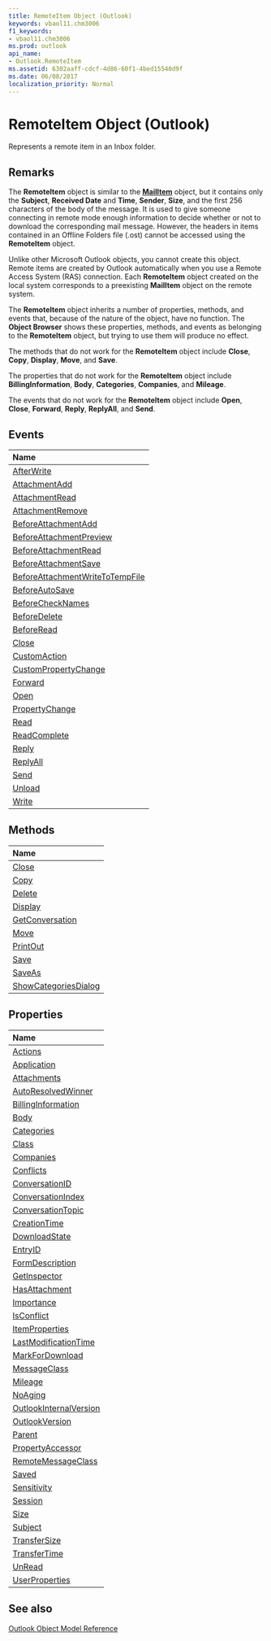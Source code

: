 ```yaml
---
title: RemoteItem Object (Outlook)
keywords: vbaol11.chm3006
f1_keywords:
- vbaol11.chm3006
ms.prod: outlook
api_name:
- Outlook.RemoteItem
ms.assetid: 6302aaff-cdcf-4d86-60f1-4bed15540d9f
ms.date: 06/08/2017
localization_priority: Normal
---
```



# RemoteItem Object (Outlook)

Represents a remote item in an Inbox folder.


## Remarks

The  **RemoteItem** object is similar to the **[MailItem](Outlook.MailItem.md)** object, but it contains only the **Subject**,  **Received Date** and **Time**,  **Sender**,  **Size**, and the first 256 characters of the body of the message. It is used to give someone connecting in remote mode enough information to decide whether or not to download the corresponding mail message. However, the headers in items contained in an Offline Folders file (.ost) cannot be accessed using the  **RemoteItem** object.

Unlike other Microsoft Outlook objects, you cannot create this object. Remote items are created by Outlook automatically when you use a Remote Access System (RAS) connection. Each  **RemoteItem** object created on the local system corresponds to a preexisting **MailItem** object on the remote system.

The  **RemoteItem** object inherits a number of properties, methods, and events that, because of the nature of the object, have no function. The **Object Browser** shows these properties, methods, and events as belonging to the **RemoteItem** object, but trying to use them will produce no effect.

The methods that do not work for the  **RemoteItem** object include **Close**, **Copy**, **Display**, **Move**, and **Save**.

The properties that do not work for the  **RemoteItem** object include **BillingInformation**, **Body**, **Categories**, **Companies**, and **Mileage**.

The events that do not work for the  **RemoteItem** object include **Open**, **Close**, **Forward**, **Reply**, **ReplyAll**, and **Send**.


## Events



|Name|
|:-----|
|[AfterWrite](Outlook.RemoteItem.AfterWrite.md)|
|[AttachmentAdd](Outlook.RemoteItem.AttachmentAdd.md)|
|[AttachmentRead](Outlook.RemoteItem.AttachmentRead.md)|
|[AttachmentRemove](Outlook.RemoteItem.AttachmentRemove.md)|
|[BeforeAttachmentAdd](Outlook.RemoteItem.BeforeAttachmentAdd.md)|
|[BeforeAttachmentPreview](Outlook.RemoteItem.BeforeAttachmentPreview.md)|
|[BeforeAttachmentRead](Outlook.RemoteItem.BeforeAttachmentRead.md)|
|[BeforeAttachmentSave](Outlook.RemoteItem.BeforeAttachmentSave.md)|
|[BeforeAttachmentWriteToTempFile](Outlook.RemoteItem.BeforeAttachmentWriteToTempFile.md)|
|[BeforeAutoSave](Outlook.RemoteItem.BeforeAutoSave.md)|
|[BeforeCheckNames](Outlook.RemoteItem.BeforeCheckNames.md)|
|[BeforeDelete](Outlook.RemoteItem.BeforeDelete.md)|
|[BeforeRead](Outlook.RemoteItem.BeforeRead.md)|
|[Close](Outlook.RemoteItem.Close(even).md)|
|[CustomAction](Outlook.RemoteItem.CustomAction.md)|
|[CustomPropertyChange](Outlook.RemoteItem.CustomPropertyChange.md)|
|[Forward](Outlook.RemoteItem.Forward.md)|
|[Open](Outlook.RemoteItem.Open.md)|
|[PropertyChange](Outlook.RemoteItem.PropertyChange.md)|
|[Read](Outlook.RemoteItem.Read.md)|
|[ReadComplete](Outlook.remoteitem.readcomplete.md)|
|[Reply](Outlook.RemoteItem.Reply.md)|
|[ReplyAll](Outlook.RemoteItem.ReplyAll.md)|
|[Send](Outlook.RemoteItem.Send.md)|
|[Unload](Outlook.RemoteItem.Unload.md)|
|[Write](Outlook.RemoteItem.Write.md)|

## Methods



|Name|
|:-----|
|[Close](Outlook.RemoteItem.Close(method).md)|
|[Copy](Outlook.RemoteItem.Copy.md)|
|[Delete](Outlook.RemoteItem.Delete.md)|
|[Display](Outlook.RemoteItem.Display.md)|
|[GetConversation](Outlook.RemoteItem.GetConversation.md)|
|[Move](Outlook.RemoteItem.Move.md)|
|[PrintOut](Outlook.RemoteItem.PrintOut.md)|
|[Save](Outlook.RemoteItem.Save.md)|
|[SaveAs](Outlook.RemoteItem.SaveAs.md)|
|[ShowCategoriesDialog](Outlook.RemoteItem.ShowCategoriesDialog.md)|

## Properties



|Name|
|:-----|
|[Actions](Outlook.RemoteItem.Actions.md)|
|[Application](Outlook.RemoteItem.Application.md)|
|[Attachments](Outlook.RemoteItem.Attachments.md)|
|[AutoResolvedWinner](Outlook.RemoteItem.AutoResolvedWinner.md)|
|[BillingInformation](Outlook.RemoteItem.BillingInformation.md)|
|[Body](Outlook.RemoteItem.Body.md)|
|[Categories](Outlook.RemoteItem.Categories.md)|
|[Class](Outlook.RemoteItem.Class.md)|
|[Companies](Outlook.RemoteItem.Companies.md)|
|[Conflicts](Outlook.RemoteItem.Conflicts.md)|
|[ConversationID](Outlook.RemoteItem.ConversationID.md)|
|[ConversationIndex](Outlook.RemoteItem.ConversationIndex.md)|
|[ConversationTopic](Outlook.RemoteItem.ConversationTopic.md)|
|[CreationTime](Outlook.RemoteItem.CreationTime.md)|
|[DownloadState](Outlook.RemoteItem.DownloadState.md)|
|[EntryID](Outlook.RemoteItem.EntryID.md)|
|[FormDescription](Outlook.RemoteItem.FormDescription.md)|
|[GetInspector](Outlook.RemoteItem.GetInspector.md)|
|[HasAttachment](Outlook.RemoteItem.HasAttachment.md)|
|[Importance](Outlook.RemoteItem.Importance.md)|
|[IsConflict](Outlook.RemoteItem.IsConflict.md)|
|[ItemProperties](Outlook.RemoteItem.ItemProperties.md)|
|[LastModificationTime](Outlook.RemoteItem.LastModificationTime.md)|
|[MarkForDownload](Outlook.RemoteItem.MarkForDownload.md)|
|[MessageClass](Outlook.RemoteItem.MessageClass.md)|
|[Mileage](Outlook.RemoteItem.Mileage.md)|
|[NoAging](Outlook.RemoteItem.NoAging.md)|
|[OutlookInternalVersion](Outlook.RemoteItem.OutlookInternalVersion.md)|
|[OutlookVersion](Outlook.RemoteItem.OutlookVersion.md)|
|[Parent](Outlook.RemoteItem.Parent.md)|
|[PropertyAccessor](Outlook.RemoteItem.PropertyAccessor.md)|
|[RemoteMessageClass](Outlook.RemoteItem.RemoteMessageClass.md)|
|[Saved](Outlook.RemoteItem.Saved.md)|
|[Sensitivity](Outlook.RemoteItem.Sensitivity.md)|
|[Session](Outlook.RemoteItem.Session.md)|
|[Size](Outlook.RemoteItem.Size.md)|
|[Subject](Outlook.RemoteItem.Subject.md)|
|[TransferSize](Outlook.RemoteItem.TransferSize.md)|
|[TransferTime](Outlook.RemoteItem.TransferTime.md)|
|[UnRead](Outlook.RemoteItem.UnRead.md)|
|[UserProperties](Outlook.RemoteItem.UserProperties.md)|

## See also


[Outlook Object Model Reference](./overview/Outlook/object-model.md)
